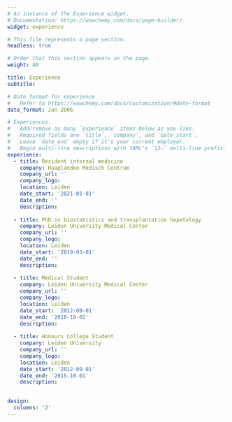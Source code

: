 ```yaml
---
# An instance of the Experience widget.
# Documentation: https://wowchemy.com/docs/page-builder/
widget: experience

# This file represents a page section.
headless: true

# Order that this section appears on the page.
weight: 40

title: Experience
subtitle:

# Date format for experience
#   Refer to https://wowchemy.com/docs/customization/#date-format
date_format: Jan 2006

# Experiences.
#   Add/remove as many `experience` items below as you like.
#   Required fields are `title`, `company`, and `date_start`.
#   Leave `date_end` empty if it's your current employer.
#   Begin multi-line descriptions with YAML's `|2-` multi-line prefix.
experience:
  - title: Resident internal medicine
    company: Haaglanden Medisch Centrum
    company_url: ''
    company_logo:
    location: Leiden
    date_start: '2021-01-01'
    date_end: ''
    description:
    
  - title: PhD in biostatistics and transplantation hepatology
    company: Leiden University Medical Center
    company_url: ''
    company_logo:
    location: Leiden
    date_start: '2019-03-01'
    date_end: ''
    description:
    
  - title: Medical Student 
    company: Leiden University Medical Center
    company_url: ''
    company_logo: 
    location: Leiden
    date_start: '2012-09-01'
    date_end: '2018-10-01'
    description: 
    
  - title: Honours College Student 
    company: Leiden University
    company_url: ''
    company_logo: 
    location: Leiden
    date_start: '2012-09-01'
    date_end: '2015-10-01'
    description:
    

design:
  columns: '2'
---
```

